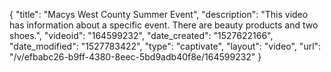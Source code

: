 {
    "title": "Macys West County Summer Event",
    "description": "This video has information about a specific event. There are beauty products and two shoes.",
    "videoid": "164599232",
    "date_created": "1527622166",
    "date_modified": "1527783422",
    "type": "captivate",
    "layout": "video",
    "url": "\/v\/efbabc26-b9ff-4380-8eec-5bd9adb40f8e\/164599232"
}